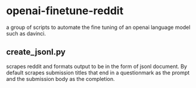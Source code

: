 # openai-finetune-reddit
a group of scripts to automate the fine tuning of an openai language model such as davinci.
## create_jsonl.py
scrapes reddit and formats output to be in the form of jsonl document.  By default scrapes submission titles that end in a questionmark as the prompt and the submission body as the completion.
